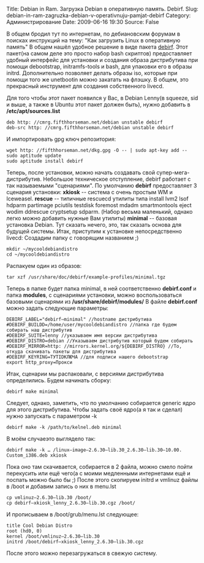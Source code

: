 Title: Debian in Ram. Загрузка Debian в оперативную память. Debirf.
Slug: debian-in-ram-zagruzka-debian-v-operativnuju-pamjat-debirf
Category: Администрирование
Date: 2009-06-16 19:30
Source: False

В общем бродил тут по интернетам, по дебиановским форумам в поисках инструкций
на тему: "Как загрузить Linux в оперативную память" В общем нашёл удобное
решение в виде пакета [debirf][1]. Этот пакет(на самом деле это просто набор
bash скриптов) предоставляет удобный интерфейс для установки и создания образа
дистрибутива при помощи debootstrap, initramfs-tools и bash, для упаковки его
в образы initrd. Дополнительно позволяет делать образы iso, которые при помощи
того же unetbootin можно закатать на флэшку. В общем, это прекрасный
инструмент для создания собственного livecd.

Для того чтобы этот пакет появился у Вас, в Debian Lenny(в squeeze, sid и
выше, а также в Ubuntu этот пакет должен быть), нужно добавить в
**/etc/apt/sources.list**

    
    deb http: //cmrg.fifthhorseman.net/debian unstable debirf
    deb-src http: //cmrg.fifthhorseman.net/debian unstable debirf
    

И импортировать gpg ключ репозитория:

    
    wget http: //fifthhorseman.net/dkg.gpg -O -- | sudo apt-key add --
    sudo aptitude update
    sudo aptitude install debirf

Теперь, после установки, можно начать создавать свой супер-мега-дистрибутив.
Небольшое техническое отступление, debirf работает с так называемыми
"сценариями". По умолчанию **debirf** предоставляет 3 сценария установки:
**xkiosk** -- система с очень простым WM и Iceweasel. **rescue** -- типичные
rescuecd утилиты типа install lvm2 lsof hdparm partimage pciutils testdisk
foremost mdadm smartmontools eject wodim ddrescue cryptsetup sdparm. (Набор
весьма маленький, однако легко можно добавить нужные Вам утилиты) **minimal**
-- базовая установка Debian. Тут сказать нечего, это, так сказать основа для
будущей системы. Итак, приступим к установке непосредственно livecd: Создадим
папку с говорящим названием ;)

    
    mkdir ~/mycooldebiandistro
    cd ~/mycooldebiandistro

Распакуем один из образов:

    
    tar xzf /usr/share/doc/debirf/example-profiles/minimal.tgz

Теперь в папке будет папка minimal, в ней соответственно **debirf.conf** и
папка **modules**, с сценариями установки, можно воспользоваться базовыми
сценарями из **/usr/share/debirf/modules/** В файле **debirf.conf** можно
задать следующие параметры:

    
    DEBIRF_LABEL="debirf—minimal" //hostname дистрибутива
    #DEBIRF_BUILDD=/home/user/mycooldebiandistro //папка где будем собирать наш дистрибутив
    #DEBIRF_SUITE=lenny //указываем имя версии дистрибутива
    #DEBIRF_DISTRO=debian //Указываем дистрибутив который будем собирать
    #DEBIRF_MIRROR=http: //mirrors.kernel.org/${DEBIRF_DISTRO} //То, откуда скачивать пакеты для дистрибутива
    #DEBIRF_KEYRING=ТУТIDКЛЮЧА //для подписи нашего debootstrap
    export http_proxy=Прокси
    

Итак, сценарии мы распаковали, с версиями дистрибутива определились. Будем
начинать сборку:

    
    debirf make minimal

Следует, однако, заметить, что по умолчанию собирается generic ядро для этого
дистрибутива. Чтобы задать своё ядро(а я так и сделал) нужно запускать с
параметром -k

    
    debirf make -k /path/to/kelnel.deb minimal

В моём случаеэто выглядело так:

    
    debirf make -k … /linux—image—2.6.30—lib.30_2.6.30—lib.30—10.00. Custom_i386.deb xkiosk

Пока оно там скачивается, собирается в 2 файла, можно смело пойти перекусить
или ещё чего(а с моими медленными интернетами ещё и поспать можно было бы ;)
После этого скопируем initrd и vmlinuz файлы в /boot и добавим запись о них в
menu.lst

    
    cp vmlinuz—2.6.30—lib.30 /boot/
    cp debirf—xkiosk_lenny_2.6.30—lib.30.cgz /boot/

И прописываем в /boot/grub/menu.lst следующее:

    
    title Cool Debian Distro
    root (hd0, 0)
    kernel /boot/vmlinuz—2.6.30—lib.30
    initrd /boot/debirf—xkiosk_lenny_2.6.30—lib.30.cgz

После этого можно перезагружаться в свежую систему.

   [1]: http://cmrg.fifthhorseman.net/wiki/debirf
